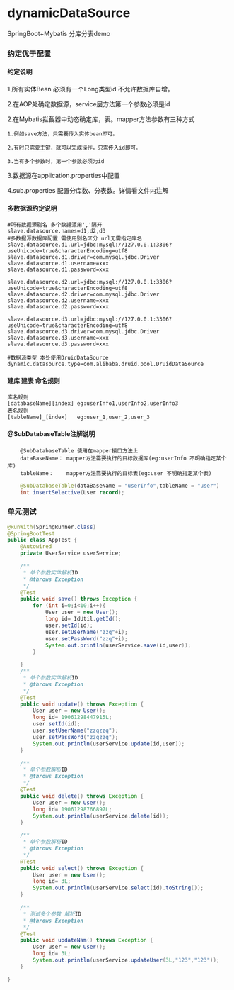 # dynamicDataSource
SpringBoot+Mybatis 分库分表demo
### 约定优于配置
#### 约定说明
1.所有实体Bean 必须有一个Long类型id 不允许数据库自增。

2.在AOP处确定数据源，service层方法第一个参数必须是id

2.在Mybatis拦截器中动态确定库，表。mapper方法参数有三种方式 
    
    1.例如save方法，只需要传入实体bean即可。
   
    2.有时只需要主键，就可以完成操作，只需传入id即可。
    
    3.当有多个参数时，第一个参数必须为id
    
3.数据源在application.properties中配置

4.sub.properties 配置分库数、分表数。详情看文件内注解

#### 多数据源约定说明
```properties
#所有数据源别名 多个数据源用','隔开
slave.datasource.names=d1,d2,d3
#多数据源数据库配置 需使用别名区分 url无需指定库名
slave.datasource.d1.url=jdbc:mysql://127.0.0.1:3306?useUnicode=true&characterEncoding=utf8
slave.datasource.d1.driver=com.mysql.jdbc.Driver
slave.datasource.d1.username=xxx
slave.datasource.d1.password=xxx

slave.datasource.d2.url=jdbc:mysql://127.0.0.1:3306?useUnicode=true&characterEncoding=utf8
slave.datasource.d2.driver=com.mysql.jdbc.Driver
slave.datasource.d2.username=xxx
slave.datasource.d2.password=xxx

slave.datasource.d3.url=jdbc:mysql://127.0.0.1:3306?useUnicode=true&characterEncoding=utf8
slave.datasource.d3.driver=com.mysql.jdbc.Driver
slave.datasource.d3.username=xxx
slave.datasource.d3.password=xxx

#数据源类型 本处使用DruidDataSource
dynamic.datasource.type=com.alibaba.druid.pool.DruidDataSource
```
#### 建库 建表 命名规则
    库名规则
    [databaseName][index] eg:userInfo1,userInfo2,userInfo3
    表名规则
    [tableName]_[index]   eg:user_1,user_2,user_3

#### @SubDatabaseTable注解说明
        @SubDatabaseTable 使用在mapper接口方法上
        dataBaseName： mapper方法需要执行的目标数据库(eg:userInfo 不明确指定某个库)
        tableName：    mapper方法需要执行的目标表(eg:user 不明确指定某个表)
```java
    @SubDatabaseTable(dataBaseName = "userInfo",tableName = "user")
    int insertSelective(User record);
```
    
### 单元测试
```java
@RunWith(SpringRunner.class)
@SpringBootTest
public class AppTest {
    @Autowired
    private UserService userService;

    /**
     * 单个参数实体解析ID
     * @throws Exception
     */
    @Test
    public void save() throws Exception {
        for (int i=0;i<10;i++){
            User user = new User();
            long id= IdUtil.getId();
            user.setId(id);
            user.setUserName("zzq"+i);
            user.setPassWord("zzq"+i);
            System.out.println(userService.save(id,user));
        }

    }
    /**
     * 单个参数实体解析ID
     * @throws Exception
     */
    @Test
    public void update() throws Exception {
        User user = new User();
        long id= 19061298447915L;
        user.setId(id);
        user.setUserName("zzqzzq");
        user.setPassWord("zzqzzq");
        System.out.println(userService.update(id,user));
    }

    /**
     * 单个参数解析ID
     * @throws Exception
     */
    @Test
    public void delete() throws Exception {
        User user = new User();
        long id= 19061298766897L;
        System.out.println(userService.delete(id));
    }

    /**
     * 单个参数解析ID
     * @throws Exception
     */
    @Test
    public void select() throws Exception {
        User user = new User();
        long id= 3L;
        System.out.println(userService.select(id).toString());
    }

    /**
     * 测试多个参数 解析ID
     * @throws Exception
     */
    @Test
    public void updateNam() throws Exception {
        User user = new User();
        long id= 3L;
        System.out.println(userService.updateUser(3L,"123","123"));
    }

}

```
